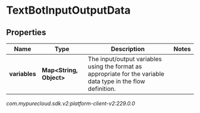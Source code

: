 # TextBotInputOutputData


## Properties

| Name | Type | Description | Notes |
| ------------ | ------------- | ------------- | ------------- |
| **variables** | **Map&lt;String, Object&gt;** | The input/output variables using the format as appropriate for the variable data type in the flow definition. |  |




_com.mypurecloud.sdk.v2:platform-client-v2:229.0.0_
